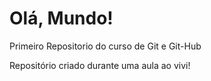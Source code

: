 # Olá, Mundo!
Primeiro Repositorio do curso de Git e Git-Hub

Repositório criado durante uma aula ao vivi!
